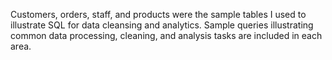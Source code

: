 Customers, orders, staff, and products were the sample tables I used to illustrate SQL for data cleansing and analytics. 
Sample queries illustrating common data processing, cleaning, and analysis tasks are included in each area.
